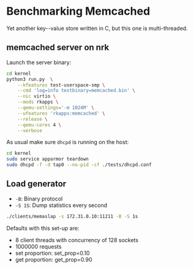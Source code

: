 # Benchmarking Memcached

Yet another key--value store written in C, but this one is multi-threaded.

## memcached server on nrk

Launch the server binary:

```bash
cd kernel
python3 run.py  \
    --kfeatures test-userspace-smp \
    --cmd 'log=info testbinary=memcached.bin' \
    --nic virtio \
    --mods rkapps \
    --qemu-settings='-m 1024M' \
    --ufeatures 'rkapps:memcached' \
    --release \
    --qemu-cores 4 \
    --verbose
```

As usual make sure `dhcpd` is running on the host:

```bash
cd kernel
sudo service apparmor teardown
sudo dhcpd -f -d tap0 --no-pid -cf ./tests/dhcpd.conf
```

## Load generator

- `-B`: Binary protocol
- `-S 1S`: Dump statistics every second

```bash
./clients/memaslap -s 172.31.0.10:11211 -B -S 1s
```

Defaults with this set-up are:

- 8 client threads with concurrency of 128 sockets
- 1000000 requests
- set proportion: set_prop=0.10
- get proportion: get_prop=0.90


